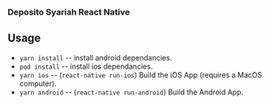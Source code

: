 ### Deposito Syariah React Native

## Usage

- `yarn install` -- install android dependancies.
- `pod install` -- install ios dependancies.
- `yarn ios` -- (`react-native run-ios`) Build the iOS App (requires a MacOS computer).
- `yarn android` -- (`react-native run-android`) Build the Android App.


